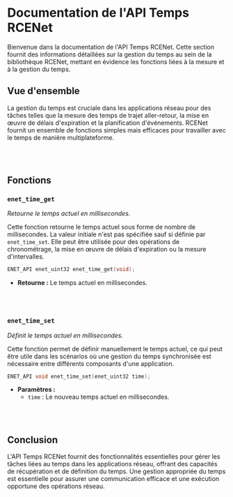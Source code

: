 # Documentation de l'API Temps RCENet

Bienvenue dans la documentation de l'API Temps RCENet. Cette section fournit des informations détaillées sur la gestion du temps au sein de la bibliothèque RCENet, mettant en évidence les fonctions liées à la mesure et à la gestion du temps.

## Vue d'ensemble

La gestion du temps est cruciale dans les applications réseau pour des tâches telles que la mesure des temps de trajet aller-retour, la mise en œuvre de délais d'expiration et la planification d'événements. RCENet fournit un ensemble de fonctions simples mais efficaces pour travailler avec le temps de manière multiplateforme.

<br /><br />

## Fonctions

### `enet_time_get`

_Retourne le temps actuel en millisecondes._

Cette fonction retourne le temps actuel sous forme de nombre de millisecondes. La valeur initiale n'est pas spécifiée sauf si définie par `enet_time_set`. Elle peut être utilisée pour des opérations de chronométrage, la mise en œuvre de délais d'expiration ou la mesure d'intervalles.

```c
ENET_API enet_uint32 enet_time_get(void);
```

- **Retourne :** Le temps actuel en millisecondes.

<br /><br />

### `enet_time_set`

_Définit le temps actuel en millisecondes._

Cette fonction permet de définir manuellement le temps actuel, ce qui peut être utile dans les scénarios où une gestion du temps synchronisée est nécessaire entre différents composants d'une application.

```c
ENET_API void enet_time_set(enet_uint32 time);
```

- **Paramètres :**
  - `time` : Le nouveau temps actuel en millisecondes.

<br /><br />

## Conclusion

L'API Temps RCENet fournit des fonctionnalités essentielles pour gérer les tâches liées au temps dans les applications réseau, offrant des capacités de récupération et de définition du temps. Une gestion appropriée du temps est essentielle pour assurer une communication efficace et une exécution opportune des opérations réseau.